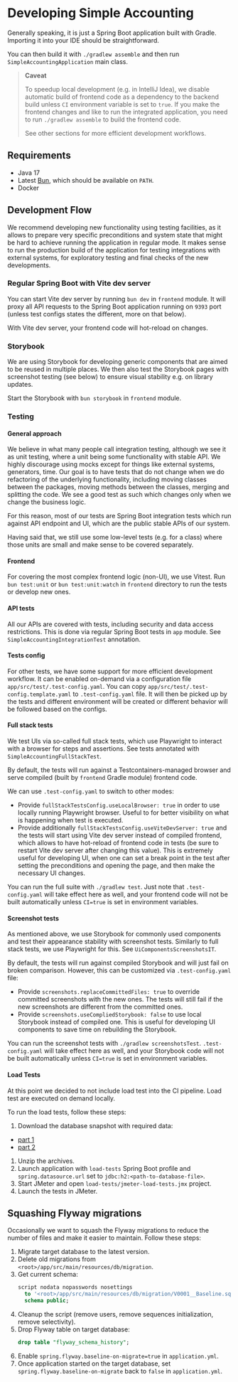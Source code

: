# Developing Simple Accounting

Generally speaking, it is just a Spring Boot application built with Gradle. Importing it into your
IDE should be straightforward.

You can then build it with `./gradlew assemble` and then run `SimpleAccountingApplication` main class.

> **Caveat**
>
> To speedup local development (e.g. in IntelliJ Idea), we disable automatic build of frontend code as a dependency
> to the backend build unless `CI` environment variable is set to `true`. If you make the frontend changes
> and like to run the integrated application, you need to run `./gradlew assemble` to build the frontend code.
>
> See other sections for more efficient development workflows.
 
## Requirements

* Java 17
* Latest [Bun](https://bun.sh/docs/installation), which should be available on `PATH`.
* Docker

## Development Flow

We recommend developing new functionality using testing facilities, as it allows to prepare very specific
preconditions and system state that might be hard to achieve running the application in regular mode. It makes sense to
run the production build of the application for testing integrations with external systems, for exploratory testing
and final checks of the new developments.

### Regular Spring Boot with Vite dev server

You can start Vite dev server by running `bun dev` in `frontend` module. It will proxy all API requests to
the Spring Boot application running on `9393` port (unless test configs states the different, more on that below).

With Vite dev server, your frontend code will hot-reload on changes.

### Storybook

We are using Storybook for developing generic components that are aimed to be reused in multiple places. We then
also test the Storybook pages with screenshot testing (see below) to ensure visual stability e.g. on library updates.

Start the Storybook with `bun storybook` in `frontend` module.

### Testing

#### General approach

We believe in what many people call integration testing, although we see it as unit testing, where a unit being some
functionality with stable API. We highly discourage using mocks except for things like external systems, generators,
time. Our goal is to have tests that do not change when we do refactoring of the underlying functionality, including
moving classes between the packages, moving methods between the classes, merging and splitting the code. We see a good
test as such which changes only when we change the business logic.

For this reason, most of our tests are Spring Boot integration tests which run against API endpoint and UI, which
are the public stable APIs of our system.

Having said that, we still use some low-level tests (e.g. for a class) where those units are small and make sense to 
be covered separately.

#### Frontend

For covering the most complex frontend logic (non-UI), we use Vitest. Run `bun test:unit` or `bun test:unit:watch`
in `frontend` directory to run the tests or develop new ones.

#### API tests

All our APIs are covered with tests, including security and data access restrictions. This is done via regular
Spring Boot tests in `app` module. See `SimpleAccountingIntegrationTest` annotation.

#### Tests config

For other tests, we have some support for more efficient development workflow. It can be enabled on-demand via
a configuration file `app/src/test/.test-config.yaml`. You can copy `app/src/test/.test-config.template.yaml` to
`.test-config.yaml` file. It will then be picked up by the tests and different environment will be created or different
behavior will be followed based on the configs.

#### Full stack tests

We test UIs via so-called full stack tests, which use Playwright to interact with a browser for steps and assertions.
See tests annotated with `SimpleAccountingFullStackTest`.

By default, the tests will run against a Testcontainers-managed browser and serve compiled (built by `frontend` Gradle 
module) frontend code.

We can use `.test-config.yaml` to switch to other modes:
* Provide `fullStackTestsConfig.useLocalBrowser: true` in order to use locally running Playwright browser. Useful to
  for better visibility on what is happening when test is executed.
* Provide additionally `fullStackTestsConfig.useViteDevServer: true` and the tests will start using Vite dev server instead
  of compiled frontend, which allows to have hot-reload of frontend code in tests (be sure to restart Vite dev server
  after changing this value). This is extremely useful for developing UI, when one can set a break point in the test
  after setting the preconditions and opening the page, and then make the necessary UI changes.

You can run the full suite with `./gradlew test`. Just note that `.test-config.yaml` will take effect here as well,
and your frontend code will not be built automatically unless `CI=true` is set in environment variables.

#### Screenshot tests

As mentioned above, we use Storybook for commonly used components and test their appearance stability with
screenshot tests. Similarly to full stack tests, we use Playwright for this. See `UiComponentsScreenshotsIT`.

By default, the tests will run against compiled Storybook and will just fail on broken comparison. However, this
can be customized via `.test-config.yaml` file:
* Provide `screenshots.replaceCommittedFiles: true` to override committed screenshots with the new ones. The tests will
  still fail if the new screenshots are different from the committed ones.
* Provide `screenshots.useCompliedStorybook: false` to use local Storybook instead of compiled one. This is useful
  for developing UI components to save time on rebuilding the Storybook.

You can run the screenshot tests with `./gradlew screenshotsTest`. `.test-config.yaml` will take effect here as well,
and your Storybook code will not be built automatically unless `CI=true` is set in environment variables.

#### Load Tests

At this point we decided to not include load test into the CI pipeline. Load test are executed on demand locally.

To run the load tests, follow these steps:

1. Download the database snapshot with required data:

* [part 1](https://github.com/orange-buffalo/simple-accounting-load-tests-data/raw/master/load-tests-db-snapshot.7z.001)
* [part 2](https://github.com/orange-buffalo/simple-accounting-load-tests-data/raw/master/load-tests-db-snapshot.7z.002)

1. Unzip the archives.
2. Launch application with `load-tests` Spring Boot profile and `spring.datasource.url` set to
   `jdbc:h2:<path-to-database-file>`.
3. Start JMeter and open `load-tests/jmeter-load-tests.jmx` project.
4. Launch the tests in JMeter.

## Squashing Flyway migrations

Occasionally we want to squash the Flyway migrations to reduce the number of files and make it easier to maintain.
Follow these steps:

1. Migrate target database to the latest version.
2. Delete old migrations from `<root>/app/src/main/resources/db/migration`.
3. Get current schema:
   ```sql
   script nodata nopasswords nosettings
     to '<root>/app/src/main/resources/db/migration/V0001__Baseline.sql'
     schema public;
   ```
4. Cleanup the script (remove users, remove sequences initialization, remove selectivity).
5. Drop Flyway table on target database:
   ```sql
   drop table "flyway_schema_history";
   ```                               
6. Enable `spring.flyway.baseline-on-migrate=true` in `application.yml`.
7. Once application started on the target database, set `spring.flyway.baseline-on-migrate` back to `false`
   in `application.yml`.
